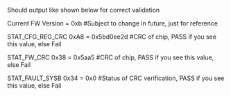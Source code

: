 Should output like shown below for correct validation 


Current FW Version =  0xb   #Subject to change in future, just for reference 

STAT_CFG_REG_CRC 0xA8 =  0x5bd0ee2d #CRC of chip, PASS if you see this value, else Fail 

STAT_FW_CRC 0x38 =  0x5aa5 #CRC of chip, PASS if you see this value, else Fail  

STAT_FAULT_SYSB 0x34 =  0x0 #Status of CRC verification, PASS if you see this value, else Fail  

